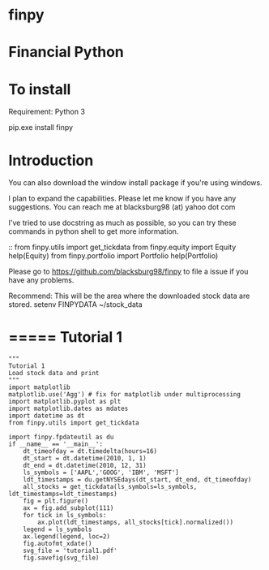 finpy
=====
Financial Python
=====
To install
=====
Requirement: Python 3

pip.exe install finpy

Introduction
=====
You can also download the window install package if you're using windows.

I plan to expand the capabilities. Please let me know if you have 
any suggestions.
You can reach me at blacksburg98 (at) yahoo dot com

I've tried to use docstring as much as possible, so you can try these commands
 in python shell to get more information.

::
    from finpy.utils import get_tickdata
    from finpy.equity import Equity
    help(Equity)
    from finpy.portfolio import Portfolio
    help(Portfolio)

Please go to https://github.com/blacksburg98/finpy to file a issue if you have
 any problems.

Recommend:
    This will be the area where the downloaded stock data are stored.
    setenv FINPYDATA ~/stock_data

=====
Tutorial 1
=====
    """
    Tutorial 1 
    Load stock data and print 
    """
    import matplotlib
    matplotlib.use('Agg') # fix for matplotlib under multiprocessing
    import matplotlib.pyplot as plt
    import matplotlib.dates as mdates 
    import datetime as dt
    from finpy.utils import get_tickdata

    import finpy.fpdateutil as du
    if __name__ == '__main__':
        dt_timeofday = dt.timedelta(hours=16)
        dt_start = dt.datetime(2010, 1, 1)
        dt_end = dt.datetime(2010, 12, 31)
        ls_symbols = ['AAPL','GOOG', 'IBM', 'MSFT']
        ldt_timestamps = du.getNYSEdays(dt_start, dt_end, dt_timeofday)
        all_stocks = get_tickdata(ls_symbols=ls_symbols, ldt_timestamps=ldt_timestamps)
        fig = plt.figure()
        ax = fig.add_subplot(111)
        for tick in ls_symbols:
            ax.plot(ldt_timestamps, all_stocks[tick].normalized())
        legend = ls_symbols
        ax.legend(legend, loc=2)
        fig.autofmt_xdate()
        svg_file = 'tutorial1.pdf'
        fig.savefig(svg_file)


